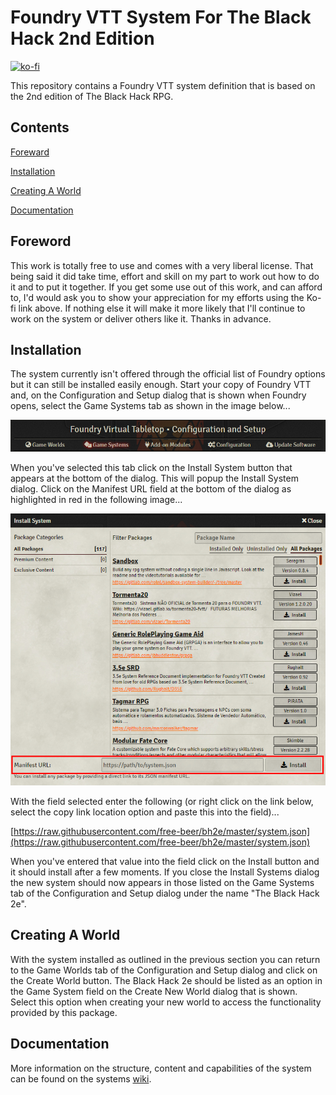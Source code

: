 # Foundry VTT System For The Black Hack 2nd Edition

[![ko-fi](https://ko-fi.com/img/githubbutton_sm.svg)](https://ko-fi.com/H2H645D60)

This repository contains a Foundry VTT system definition that is based on the
2nd edition of The Black Hack RPG.

## Contents

[Foreward](#foreword)

[Installation](#installation)

[Creating A World](#creating-a-world)

[Documentation](#documentation)


## Foreword

This work is totally free to use and comes with a very liberal license. That
being said it did take time, effort and skill on my part to work out how to do
it and to put it together. If you get some use out of this work, and can afford
to, I'd would ask you to show your appreciation for my efforts using the Ko-fi
link above. If nothing else it will make it more likely that I'll continue to
work on the system or deliver others like it. Thanks in advance.

## Installation

The system currently isn't offered through the official list of Foundry
options but it can still be installed easily enough. Start your copy of
Foundry VTT and, on the Configuration and Setup dialog that is shown when
Foundry opens, select the Game Systems tab as shown in the image below...

![Game Systems Menu](/documentation/images/image001.png?raw=true "Foundry VTT Game Systems Menu")

When you've selected this tab click on the Install System button that
appears at the bottom of the dialog. This will popup the Install System
dialog. Click on the Manifest URL field at the bottom of the dialog as
highlighted in red in the following image...

![Manifest URL Field](/documentation/images/image002.png?raw=true "Foundry VTT Manifest URL Field")

With the field selected enter the following (or right click on the link below,
select the copy link location option and paste this into the field)...

[https://raw.githubusercontent.com/free-beer/bh2e/master/system.json](https://raw.githubusercontent.com/free-beer/bh2e/master/system.json)

When you've entered that value into the field click on the Install button and
it should install after a few moments. If you close the Install Systems dialog
the new system should now appears in those listed on the Game Systems tab of
the Configuration and Setup dialog under the name "The Black Hack 2e".

## Creating A World

With the system installed as outlined in the previous section you can return
to the Game Worlds tab of the Configuration and Setup dialog and click on the
Create World button. The Black Hack 2e should be listed as an option in the
Game System field on the Create New World dialog that is shown. Select this
option when creating your new world to access the functionality provided by
this package.

## Documentation

More information on the structure, content and capabilities of the system
can be found on the systems [wiki](https://github.com/free-beer/bh2e/wiki).


